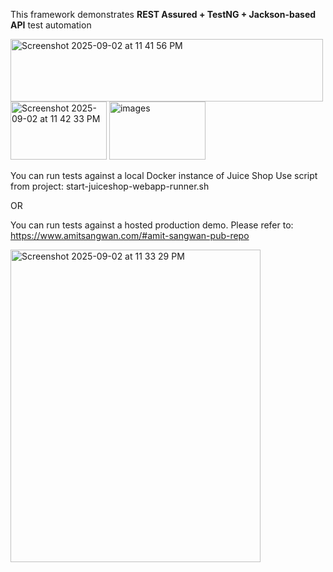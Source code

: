 
This framework demonstrates **REST Assured + TestNG + Jackson-based API** test automation

<img width="500" height="100" alt="Screenshot 2025-09-02 at 11 41 56 PM" src="https://github.com/user-attachments/assets/2945d686-b08c-46d2-a820-628e1a486d54" />

<img width="154" height="93" alt="Screenshot 2025-09-02 at 11 42 33 PM" src="https://github.com/user-attachments/assets/3bb84bce-0f79-4787-8612-93453bee6ef9" />
<img width="154" height="93" alt="images" src="https://github.com/user-attachments/assets/d8ccbb83-b367-4d96-a787-db61dd7caede" />


You can run tests against a local Docker instance of Juice Shop
Use script from project: start-juiceshop-webapp-runner.sh

OR

You can run tests against a hosted production demo. 
Please refer to: https://www.amitsangwan.com/#amit-sangwan-pub-repo



<img width="400" height="500" alt="Screenshot 2025-09-02 at 11 33 29 PM" src="https://github.com/user-attachments/assets/46565d89-ffb7-4ef3-afdb-a341cc55ddc4" />
